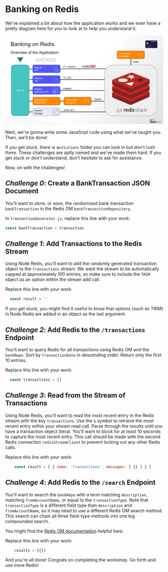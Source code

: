 # Banking on Redis ##

We've explained a bit about how the application works and we even have a pretty diagram here for you to look at to help you understand it.

![](architecture-diagram.png)

Next, we're gonna write some JavaSript code using what we've taught you. Then, we'll be done!

If you get stuck, there is a`solutions` folder you can look in but don't rush there. These challenges are aptly named and we've made them hard. If you get stuck or don't understand, don't hesitate to ask for assistance.

Now, on with the challenges!


## _Challenge 0_: Create a BankTransaction JSON Document ##

You'll want to store, or _save_, the randomized bank transaction `bankTransaction` in the Redis OM `bankTransactionRepository`.

In `transactionGenerator.js`, replace this line with your work:

```javascript
const bankTransaction = transaction
```

## _Challenge 1_: Add Transactions to the Redis Stream ##

Using Node Redis, you'll want to add the randomly generated transaction object to the `transactions` stream. We want the stream to be automatically capped at approximately 100 entries, so make sure to include the `TRIM` object as an option within the stream add call.

Replace this line with your work:

```javascript
  const result = ''
```

If you get stuck, you might find it useful to know that options (such as TRIM) in Node Redis are added in an object as the last argument.


## _Challenge 2_: Add Redis to the `/transactions` Endpoint ##

You'll want to query Redis for all transactions using Redis OM and the `bankRepo`. Sort by `transactionDate` in descending order. Return only the first 10 entries.

Replace this line with your work:

```javascript
  const transactions = []
```


## _Challenge 3_: Read from the Stream of Transactions ##

Using Node Redis, you'll want to read the most recent entry in the Redis stream with the key `transactions`. Use the `$` symbol to retrieve the most recent entry within your stream read call. Parse through the results until you have a transaction object literal. You'll want to block for at least 10 seconds to capture the most recent entry. This call should be made with the second Redis connection `redisStreamClient` to prevent locking out any other Redis calls.

Replace this line with your work:

```javascript
    const result = [ { name: 'transactions', messages: [ {} ] } ]
```


## _Challenge 4_: Add Redis to the `/search` Endpoint ##

You'll want to search the `bankRepo` with a term matching `description`, matching `fromAccountName`, or equal to the `transactionType`. Note that `transactionType` is a different field type than `description` and `fromAccountName`, so it may need to use a different Redis OM search method. This search can chain all three field-type methods into one big compounded search.

You might find the [Redis OM documentation](https://github.com/redis/redis-om-node) helpful here.

Replace this line with your work:

```javascript
    results = [{}]
```

And you're all done! Congrats on completing the workshop. Go forth and use more Redis!
